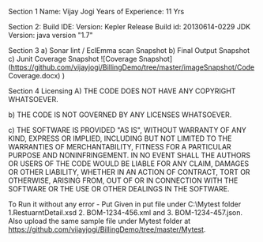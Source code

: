 Section 1
	Name: Vijay Jogi
	Years of Experience: 11 Yrs

Section 2: 
	Build IDE: Version: Kepler Release Build id: 20130614-0229
	JDK Version: java version "1.7"

Section 3 
a)	Sonar lint / EclEmma scan Snapshot 
b)	Final Output Snapshot 
c)	Junit Coverage Snapshot ![Coverage Snapshot] (https://github.com/vijayjogi/BillingDemo/tree/master/imageSnapshot/Code Coverage.docx) )

Section 4 
Licensing 
A)	THE CODE DOES NOT HAVE ANY COPYRIGHT WHATSOEVER. 

b)	THE CODE IS NOT GOVERNED BY ANY LICENSES WHATSOEVER.
 
c)	THE SOFTWARE IS PROVIDED "AS IS", WITHOUT WARRANTY OF ANY KIND, EXPRESS OR IMPLIED, INCLUDING BUT NOT LIMITED TO THE WARRANTIES OF MERCHANTABILITY, FITNESS FOR A PARTICULAR PURPOSE AND NONINFRINGEMENT. IN NO EVENT SHALL THE AUTHORS OR USERS OF THE CODE WOULD BE LIABLE FOR ANY CLAIM, DAMAGES OR OTHER LIABILITY, WHETHER IN AN ACTION OF CONTRACT, TORT OR OTHERWISE, ARISING FROM, OUT OF OR IN CONNECTION WITH THE SOFTWARE OR THE USE OR OTHER DEALINGS IN THE SOFTWARE.

To Run it without any error - Put Given in put file under C:\Mytest folder 1.RestuarntDetail.xsd 2. BOM-1234-456.xml and 3. BOM-1234-457.json. Also upload the same sample file under Mytest folder at https://github.com/vijayjogi/BillingDemo/tree/master/Mytest.
